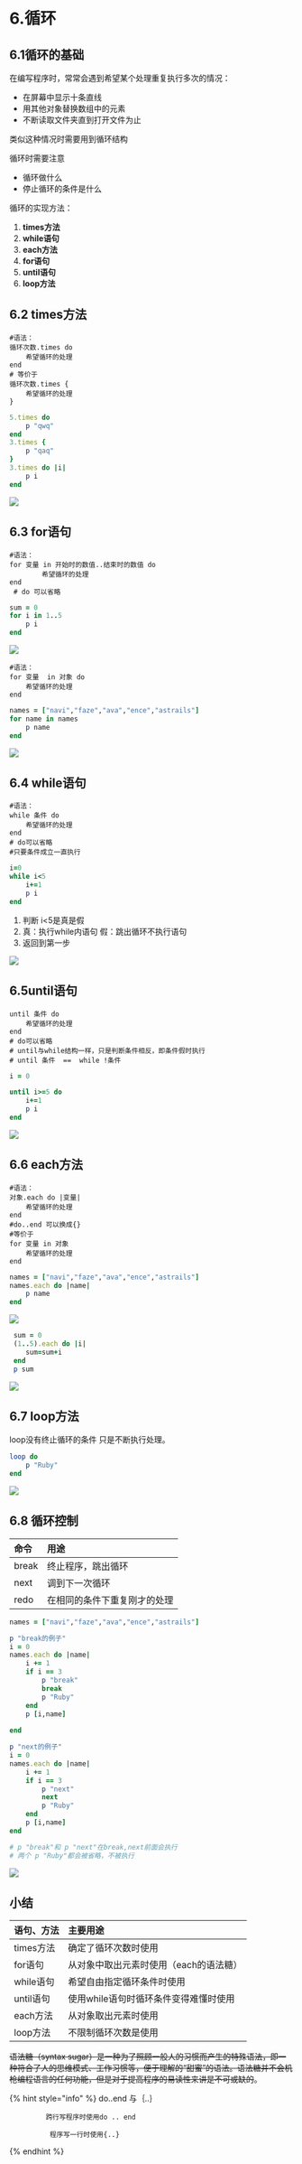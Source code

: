 # 6.循环

## 6.1循环的基础

在编写程序时，常常会遇到希望某个处理重复执行多次的情况：

* 在屏幕中显示十条直线
* 用其他对象替换数组中的元素
* 不断读取文件夹直到打开文件为止

类似这种情况时需要用到循环结构

循环时需要注意

* 循环做什么
* 停止循环的条件是什么

循环的实现方法：

1. **times方法**
2. **while语句**
3. **each方法**
4. **for语句**
5. **until语句**
6. **loop方法**

## 6.2 times方法

```text
#语法：
循环次数.times do
    希望循环的处理
end
# 等价于
循环次数.times {
    希望循环的处理
}
```

```ruby
5.times do
	p "qwq"	
end
3.times {
	p "qaq"	
}
3.times do |i|
	p i
end

```

![](../.gitbook/assets/image%20%2830%29.png)

## 6.3 for语句

```text
#语法：
for 变量 in 开始时的数值..结束时的数值 do
        希望循环的处理
end
 # do 可以省略
```

```ruby
sum = 0
for i in 1..5
	p i
end
```

![](../.gitbook/assets/image%20%2846%29.png)

```text
#语法：
for 变量  in 对象 do
    希望循环的处理
end

```

```ruby
names = ["navi","faze","ava","ence","astrails"]
for name in names
	p name
end
```

![](../.gitbook/assets/image%20%2812%29.png)

## 6.4 while语句

```text
#语法：
while 条件 do
    希望循环的处理
end
# do可以省略
#只要条件成立一直执行
```

```ruby
i=0
while i<5
	i+=1
	p i
end
```

1. 判断 i&lt;5是真是假
2. 真：执行while内语句  假：跳出循环不执行语句
3. 返回到第一步

![](../.gitbook/assets/image%20%282%29.png)

## 6.5until语句

```text
until 条件 do
    希望循环的处理
end
# do可以省略
# until与while结构一样，只是判断条件相反，即条件假时执行
# until 条件  ==  while !条件
```

```ruby
i = 0

until i>=5 do 
	i+=1
	p i
end
```

![](../.gitbook/assets/image.png)

## 6.6 each方法

```text
#语法：
对象.each do |变量| 
    希望循环的处理
end
#do..end 可以换成{}
#等价于
for 变量 in 对象
    希望循环的处理
end
```

```ruby
names = ["navi","faze","ava","ence","astrails"]
names.each do |name|
	p name
end
```

![](../.gitbook/assets/image%20%2845%29.png)

```ruby
 sum = 0
 (1..5).each do |i|
 	sum=sum+i
 end
 p sum
```

![](../.gitbook/assets/image%20%2840%29.png)

## 6.7 loop方法

loop没有终止循环的条件 只是不断执行处理。

```ruby
loop do 
	p "Ruby"
end
```

![](../.gitbook/assets/image%20%2850%29.png)

## 6.8 循环控制

| 命令 | 用途 |
| :--- | :--- |
| break | 终止程序，跳出循环 |
| next | 调到下一次循环 |
| redo | 在相同的条件下重复刚才的处理 |

```ruby
names = ["navi","faze","ava","ence","astrails"]

p "break的例子"
i = 0
names.each do |name|
	i += 1
	if i == 3
		p "break"
		break
		p "Ruby"
	end
	p [i,name]
	
end

p "next的例子"
i = 0
names.each do |name|
	i += 1
	if i == 3
		p "next"
		next
		p "Ruby"
	end
	p [i,name]
end

# p "break"和 p "next"在break,next前面会执行
# 两个 p "Ruby"都会被省略，不被执行
```

![](../.gitbook/assets/image%20%2877%29.png)

## 小结

| 语句、方法 | 主要用途 |
| :--- | :--- |
| times方法 | 确定了循环次数时使用 |
| for语句 | 从对象中取出元素时使用（each的语法糖） |
| while语句 | 希望自由指定循环条件时使用 |
| until语句 | 使用while语句时循环条件变得难懂时使用 |
| each方法 | 从对象取出元素时使用 |
| loop方法 | 不限制循环次数是使用 |

~~语法糖（syntax sugar）是一种为了照顾一般人的习惯而产生的特殊语法，即一种符合了人的思维模式、工作习惯等，便于理解的“甜蜜”的语法。语法糖并不会机枪编程语言的任何功能，但是对于提高程序的易读性来讲是不可或缺的~~。

{% hint style="info" %}
do..end 与｛..｝

             跨行写程序时使用do .. end

              程序写一行时使用{..}
{% endhint %}

